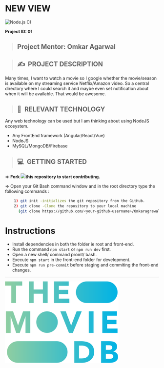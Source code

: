 ﻿# **NEW VIEW**

![Node.js CI](https://github.com/LetsUpgrade/NEW-VIEW/workflows/Node.js%20CI/badge.svg?branch=master)


**Project ID: 01**
>## **Project Mentor: Omkar Agarwal**


>## ✍&nbsp; PROJECT DESCRIPTION
Many times, I want to watch a movie so I google whether the movie/season is available on my streaming service Netflix/Amazon video. So a central directory where I could search it and maybe even set notification about when it will be available. That would be awesome.

>## 📂&nbsp; RELEVANT TECHNOLOGY
Any web technology can be used but I am thinking about using NodeJS ecosystem.

* Any FrontEnd framework (Angular/React/Vue)
* NodeJS
* MySQL/MongoDB/Firebase

>## 💻&nbsp; GETTING STARTED

=> **Fork <a href=https://github.com/Omkaragrawal/NEW-VIEW><img src="https://img.icons8.com/ios/24/000000/code-fork.png"></a>this repository to start contributing.**

=> Open your Git Bash command window and in the root directory type the following commands :
```bash
    1) git init -initializes the git repository from the GitHub. 
    2) git clone -Clone the repository to your local machine
      (git clone https://github.com/<your-github-username>/Omkaragrawal/NEW-VIEW)
```    

# Instructions
* Install dependencies in both the folder ie root and front-end.
* Run the command ```npm start``` or ```npm run dev``` first.
* Open a new shell/ command promt/ bash.
* Execute ```npm start``` in the front-end folder for development.
* Execute ```npm run pre-commit``` before staging and commiting the front-end changes.
<hr>

![TMDB is used for API services in this project](TMDB-logo.svg)
